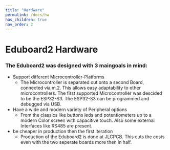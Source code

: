```yaml
---
title: "Hardware"
permalink: /docs/hw
has_children: true
nav_order: 2
---
```


# Eduboard2 Hardware

### The Eduboard2 was designed with 3 maingoals in mind:
- Support different Microcontroller-Platforms
    - The Microcontroller is separated out onto a second Board, connected via m.2. This allows easy adaptability to other microcontrollers. The first supported Microcontroller was descided to be the ESP32-S3. The ESP32-S3 can be programmed and debugged via USB.
- Have a wide and modern variety of Peripheral options
    - From the classics like buttons leds and potentiometers up to a modern Color screen with capacitive touch. Also some external Interfaces like RS485 are present. 
- be cheaper in production then the first iteration
    - Production of the Eduboard2 is done at JLCPCB. This cuts the costs even with the two seperate boards more then in half.

